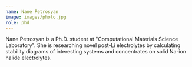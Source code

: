 ```yaml
---
name: Nane Petrosyan
image: images/photo.jpg
role: phd
---
```


Nane Petrosyan is a Ph.D. student at "Computational Materials Science Laboratory". 
She is researching novel post-Li electrolytes by calculating stability diagrams of interesting systems and 
concentrates on solid Na-ion halide electrolytes.





